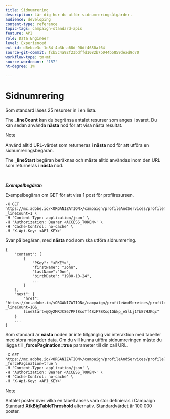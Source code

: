 ```yaml
---
title: Sidnumrering
description: Lär dig hur du utför sidnumreringsåtgärder.
audience: developing
content-type: reference
topic-tags: campaign-standard-apis
feature: API
role: Data Engineer
level: Experienced
exl-id: d6ebce3c-1e84-4b3b-a68d-90df4680af64
source-git-commit: fcb5c4a92f23bdffd1082b7b044b5859dead9d70
workflow-type: tm+mt
source-wordcount: '157'
ht-degree: 1%

---
```


# Sidnumrering

Som standard läses 25 resurser in i en lista.

The **_lineCount** kan du begränsa antalet resurser som anges i svaret.  Du kan sedan använda **nästa** nod för att visa nästa resultat.

>[!NOTE]
>
>Använd alltid URL-värdet som returneras i **nästa** nod för att utföra en sidnumreringsbegäran.
>
>The **_lineStart** begäran beräknas och måste alltid användas inom den URL som returneras i **nästa** nod.

<br/>

***Exempelbegäran***

Exempelbegäran om GET för att visa 1 post för profilresursen.

```
-X GET https://mc.adobe.io/<ORGANIZATION>/campaign/profileAndServices/profile?_lineCount=1 \
-H 'Content-Type: application/json' \
-H 'Authorization: Bearer <ACCESS_TOKEN>' \
-H 'Cache-Control: no-cache' \
-H 'X-Api-Key: <API_KEY>'
```

Svar på begäran, med **nästa** nod som ska utföra sidnumrering.

```
{
    "content": [
        {
            "PKey": "<PKEY>",
            "firstName": "John",
            "lastName":"Doe",
            "birthDate": "1980-10-24",
            ...
        }
    ],
    "next": {
        "href": "https://mc.adobe.io/<ORGANIZATION>/campaign/profileAndServices/profile/email?_lineCount=10&_
        lineStart=@Qy2MRJCS67PFf8soTf4BzF7BXsq1Gbkp_e5lLj1TbE7HJKqc"
    }
    ...
}
```

Som standard är **nästa** noden är inte tillgänglig vid interaktion med tabeller med stora mängder data. Om du vill kunna utföra sidnumreringen måste du lägga till **_forcePagination=true** parameter till din call URL.

```
-X GET https://mc.adobe.io/<ORGANIZATION>/campaign/profileAndServices/profile?_forcePagination=true \
-H 'Content-Type: application/json' \
-H 'Authorization: Bearer <ACCESS_TOKEN>' \
-H 'Cache-Control: no-cache' \
-H 'X-Api-Key: <API_KEY>'
```

>[!NOTE]
>
>Antalet poster över vilka en tabell anses vara stor definieras i Campaign Standard **XtkBigTableThreshold** alternativ. Standardvärdet är 100 000 poster.
